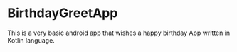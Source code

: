 # BirthdayGreetApp
This is a very basic android app that wishes a happy birthday App written in Kotlin language.
